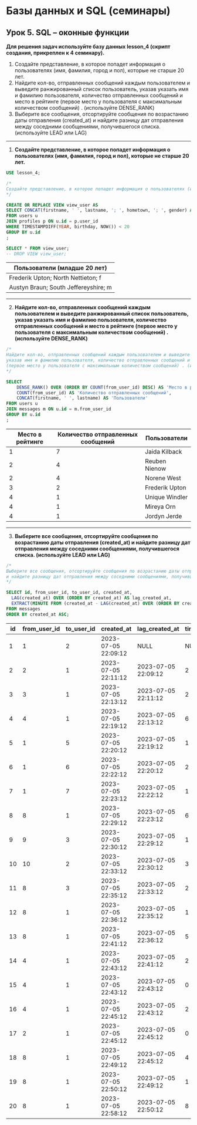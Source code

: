 # Базы данных и SQL (семинары)
## Урок 5. SQL – оконные функции

**Для решения задач используйте базу данных lesson_4
(скрипт создания, прикреплен к 4 семинару).**

1. Создайте представление, в которое попадет информация о пользователях (имя, фамилия, город и пол), которые не старше 20 лет.
2. Найдите кол-во, отправленных сообщений каждым пользователем и выведите ранжированный список пользователь, указав указать имя и фамилию пользователя, количество отправленных сообщений и место в рейтинге (первое место у пользователя с максимальным количеством сообщений) . (используйте DENSE_RANK)
3. Выберите все сообщения, отсортируйте сообщения по возрастанию даты отправления (created_at) и найдите разницу дат отправления между соседними сообщениями, получившегося списка. (используйте LEAD или LAG)

---

1. **Создайте представление, в которое попадет информация о пользователях (имя, фамилия, город и пол), которые не старше 20 лет.**

```sql
USE lesson_4;

/*
Создайте представление, в которое попадет информация о пользователях (имя, фамилия, город и пол), которые не старше 20 лет.
*/

CREATE OR REPLACE VIEW view_user AS 
SELECT CONCAT(firstname, ' ', lastname, '; ', hometown, '; ', gender) AS 'Пользователи (младше 20 лет)'
FROM users u
JOIN profiles p ON u.id = p.user_id
WHERE TIMESTAMPDIFF(YEAR, birthday, NOW()) < 20
GROUP BY u.id
;

SELECT * FROM view_user;
-- DROP VIEW view_user;
```

|Пользователи (младше 20 лет)|
|----------------------------|
|Frederik Upton; North Nettieton; f|
|Austyn Braun; South Jeffereyshire; m|

---

2. **Найдите кол-во, отправленных сообщений каждым пользователем и выведите ранжированный список пользователь, указав указать имя и фамилию пользователя, количество отправленных сообщений и место в рейтинге (первое место у пользователя с максимальным количеством сообщений) . (используйте DENSE_RANK)**

```sql
/*
Найдите кол-во, отправленных сообщений каждым пользователем и выведите ранжированный список пользователь, 
указав имя и фамилию пользователя, количество отправленных сообщений и место в рейтинге 
(первое место у пользователя с максимальным количеством сообщений) . (используйте DENSE_RANK)
*/

SELECT 
	DENSE_RANK() OVER (ORDER BY COUNT(from_user_id) DESC) AS 'Место в рейтинге',
	COUNT(from_user_id) AS 'Количество отправленных сообщений',
	CONCAT(firstname, ' ', lastname) AS 'Пользователи'
FROM users u
JOIN messages m ON u.id = m.from_user_id
GROUP BY u.id
;
```

|Место в рейтинге|Количество отправленных сообщений|Пользователи|
|----------------|---------------------------------|------------|
|1	|7	|Jaida Kilback|
|2	|4	|Reuben Nienow|
|2	|4	|Norene West|
|3	|2	|Frederik Upton|
|4	|1	|Unique Windler|
|4	|1	|Mireya Orn|
|4	|1	|Jordyn Jerde|

---

3. **Выберите все сообщения, отсортируйте сообщения по возрастанию даты отправления (created_at) и найдите разницу дат отправления между соседними сообщениями, получившегося списка. (используйте LEAD или LAG)**

```sql
/*
Выберите все сообщения, отсортируйте сообщения по возрастанию даты отправления (created_at) 
и найдите разницу дат отправления между соседними сообщениями, получившегося списка. (используйте LEAD или LAG)
*/

SELECT id, from_user_id, to_user_id, created_at,
  LAG(created_at) OVER (ORDER BY created_at) AS lag_created_at,
  EXTRACT(MINUTE FROM (created_at - LAG(created_at) OVER (ORDER BY created_at))) AS time_diff_minutes
FROM messages
ORDER BY created_at ASC;
```
|id|from_user_id|to_user_id|created_at|lag_created_at|time_diff_minutes|
|--|------------|----------|----------|--------------|-----------------|
|1	|1	|2	|2023-07-05 22:09:12	|NULL|NULL	|
|2	|2	|1	|2023-07-05 22:11:12	|2023-07-05 22:09:12	|2|
|3	|3	|1	|2023-07-05 22:13:12	|2023-07-05 22:11:12	|2|
|4	|4	|1	|2023-07-05 22:19:12	|2023-07-05 22:13:12	|6|
|5	|1	|5	|2023-07-05 22:20:12	|2023-07-05 22:19:12	|1|
|6	|1	|6	|2023-07-05 22:22:12	|2023-07-05 22:20:12	|2|
|7	|1	|7	|2023-07-05 22:23:12	|2023-07-05 22:22:12	|1|
|8	|8	|1	|2023-07-05 22:29:12	|2023-07-05 22:23:12	|6|
|9	|9	|3	|2023-07-05 22:30:12	|2023-07-05 22:29:12	|1|
|10	|10	|2	|2023-07-05 22:33:12	|2023-07-05 22:30:12	|3|
|11	|8	|3	|2023-07-05 22:35:12	|2023-07-05 22:33:12	|2|
|12	|8	|1	|2023-07-05 22:36:12	|2023-07-05 22:35:12	|1|
|13	|8	|1	|2023-07-05 22:41:12	|2023-07-05 22:36:12	|5|
|14	|4	|1	|2023-07-05 22:43:12	|2023-07-05 22:41:12	|2|
|15	|4	|1	|2023-07-05 22:43:12	|2023-07-05 22:43:12	|0|
|16	|4	|1	|2023-07-05 22:45:12	|2023-07-05 22:43:12	|2|
|17	|2	|1	|2023-07-05 22:45:12	|2023-07-05 22:45:12	|0|
|18	|8	|1	|2023-07-05 22:49:12	|2023-07-05 22:45:12	|4|
|19	|8	|1	|2023-07-05 22:50:12	|2023-07-05 22:49:12	|1|
|20	|8	|1	|2023-07-05 22:58:12	|2023-07-05 22:50:12	|8|

